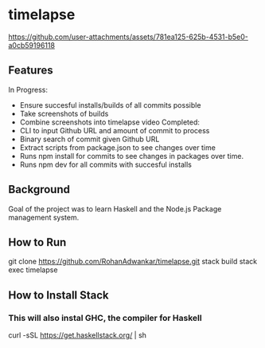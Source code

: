 # timelapse

https://github.com/user-attachments/assets/781ea125-625b-4531-b5e0-a0cb59196118

## Features
In Progress:
- Ensure succesful installs/builds of all commits possible
- Take screenshots of builds
- Combine screenshots into timelapse video
Completed:
- CLI to input Github URL and amount of commit to process
- Binary search of commit given Github URL
- Extract scripts from package.json to see changes over time
- Runs npm install for commits to see changes in packages over time.
- Runs npm dev for all commits with succesful installs
## Background
Goal of the project was to learn Haskell and the Node.js Package management system.
## How to Run
git clone https://github.com/RohanAdwankar/timelapse.git
stack build
stack exec timelapse
## How to Install Stack
### This will also instal GHC, the compiler for Haskell
curl -sSL https://get.haskellstack.org/ | sh
